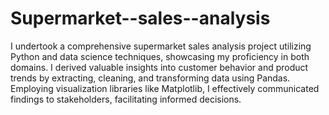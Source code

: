 # Supermarket--sales--analysis
I undertook a comprehensive supermarket sales analysis project utilizing
Python and data science techniques, showcasing my proficiency in both
domains. I derived valuable insights into customer behavior and product trends
by extracting, cleaning, and transforming data using Pandas. Employing
visualization libraries like Matplotlib, I effectively communicated findings to
stakeholders, facilitating informed decisions.
